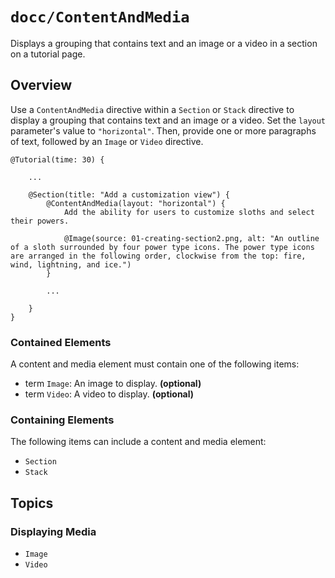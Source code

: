 # ``docc/ContentAndMedia``

Displays a grouping that contains text and an image or a video in a section on a tutorial page.

## Overview

Use a `ContentAndMedia` directive within a ``Section`` or ``Stack`` directive to display a grouping that contains text and an image or a video. Set the `layout` parameter's value to `"horizontal"`. Then, provide one or more paragraphs of text, followed by an ``Image`` or ``Video`` directive.

```
@Tutorial(time: 30) {
    
    ...
    
    @Section(title: "Add a customization view") {
        @ContentAndMedia(layout: "horizontal") {
            Add the ability for users to customize sloths and select their powers.
            
            @Image(source: 01-creating-section2.png, alt: "An outline of a sloth surrounded by four power type icons. The power type icons are arranged in the following order, clockwise from the top: fire, wind, lightning, and ice.")
        }
            
        ...
 
    }
}
````

### Contained Elements

A content and media element must contain one of the following items:

- term ``Image``: An image to display. **(optional)**
- term ``Video``: A video to display. **(optional)**

### Containing Elements

The following items can include a content and media element:

- ``Section``
- ``Stack``

## Topics

### Displaying Media

- ``Image``
- ``Video``

<!-- Copyright (c) 2021 Apple Inc and the Swift Project authors. All Rights Reserved. -->
